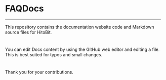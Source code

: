 # FAQDocs
***
This repository contains the documentation website code and Markdown source files for HitoBit.
#
<!--- You can find the online version of the HitoBit documentation at 
[help.HitoBit.com/docs](https://HitoBit.com/docs) -->

#
You can edit Docs content by using the GitHub web editor and editing a file. This is best suited for typos and small changes.
#
Thank you for your contributions.



